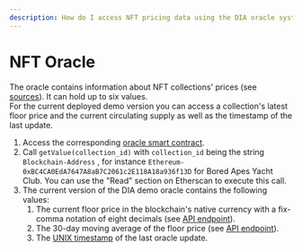 ```yaml
---
description: How do I access NFT pricing data using the DIA oracle system?
---
```


# NFT Oracle

The oracle contains information about NFT collections' prices (see [sources](https://docs.diadata.org/documentation/methodology/digital-assets/nft-data-collection)). It can hold up to six values.\
For the current deployed demo version you can access a collection's latest floor price and the current circulating supply as well as the timestamp of the last update.



1. Access the corresponding [oracle smart contract](https://ropsten.etherscan.io/address/0x93263e599b63fc8602cd24f8a05355723ac0609f#readContract).
2. Call `getValue(collection_id)` with `collection_id` being the string `Blockchain-Address` , for instance `Ethereum-0xBC4CA0EdA7647A8aB7C2061c2E118A18a936f13D`  for Bored Apes Yacht Club. You can use the "Read" section on Etherscan to execute this call.
3. The current version of the DIA demo oracle contains the following values:
   1. The current floor price in the blockchain's native currency with a fix-comma notation of eight decimals (see [API endpoint](https://docs.diadata.org/documentation/api-1/api-endpoints#nft-floor-price)).
   2. The 30-day moving average of the floor price (see [API endpoint](https://docs.diadata.org/documentation/api-1/api-endpoints#nft-moving-average-of-floor-price)).
   3. The [UNIX timestamp](https://www.unixtimestamp.com/) of the last oracle update.


